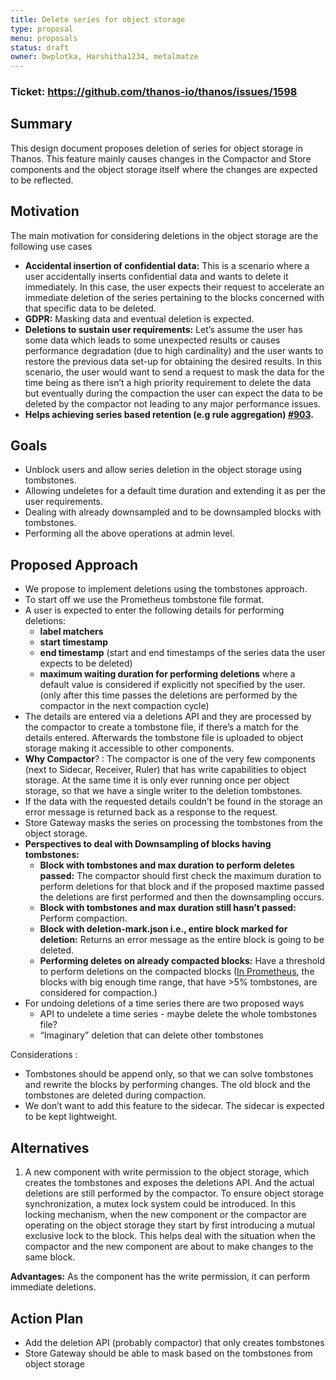 ```yaml
---
title: Delete series for object storage
type: proposal
menu: proposals
status: draft
owner: bwplotka, Harshitha1234, metalmatze
--- 
```


### Ticket: https://github.com/thanos-io/thanos/issues/1598
## Summary

This design document proposes deletion of series for object storage in Thanos. This feature mainly causes changes in the Compactor and Store components and the object storage itself where the changes are expected to be reflected.

## Motivation

The main motivation for considering deletions in the object storage are the following use cases

*   **Accidental insertion of confidential data:** This is a scenario where a user accidentally inserts confidential data and wants to delete it immediately. In this case, the user expects their request to accelerate an immediate deletion of the series pertaining to the blocks concerned with that specific data to be deleted.
*   **GDPR:** Masking data and eventual deletion is expected.
*   **Deletions to sustain user requirements:** Let’s assume the user has some data which leads to some unexpected results or causes performance degradation (due to high cardinality) and the user wants to restore the previous data set-up for obtaining the desired results. In this scenario, the user would want to send a request to mask the data for the time being as there isn’t a high priority requirement to delete the data but eventually during the compaction the user can expect the data to be deleted by the compactor not leading to any major performance issues.
*   **Helps achieving series based retention (e.g rule aggregation) [#903](https://github.com/thanos-io/thanos/issues/903).**

## Goals

*   Unblock users and allow series deletion in the object storage using tombstones.
*   Allowing undeletes for a default time duration and extending it as per the user requirements.
*   Dealing with already downsampled and to be downsampled blocks with tombstones.
*   Performing all the above operations at admin level.

## Proposed Approach

*   We propose to implement deletions using the tombstones approach.
*   To start off we use the Prometheus tombstone file format.
*   A user is expected to enter the following details for performing deletions:
    *   **label matchers**
    *   **start timestamp**
    *   **end timestamp** (start and end timestamps of the series data the user expects to be deleted)
    *   **maximum waiting duration for performing deletions** where a default value is considered if explicitly not specified by the user. (only after this time passes the deletions are performed by the compactor in the next compaction cycle)
*   The details are entered via a deletions API and they are processed by the compactor to create a tombstone file, if there’s a match for the details entered. Afterwards the tombstone file is uploaded to object storage making it accessible to other components.
*   **Why Compactor**? : The compactor is one of the very few components (next to Sidecar, Receiver, Ruler) that has write capabilities to object storage. At the same time it is only ever running once per object storage, so that we have a single writer to the deletion tombstones.
*   If the data with the requested details couldn’t be found in the storage an error message is returned back as a response to the request.
*   Store Gateway masks the series on processing the tombstones from the object storage.
*   **Perspectives to deal with Downsampling of blocks having tombstones:**
    *   **Block with tombstones and max duration to perform deletes passed:** The compactor should first check the maximum duration to perform deletions for that block and if the proposed maxtime passed the deletions are first performed and then the downsampling occurs.
    *   **Block with tombstones and max duration still hasn’t passed:** Perform compaction.
    *   **Block with deletion-mark.json i.e., entire block marked for deletion:** Returns an error message as the entire block is going to be deleted.
    *   **Performing deletes on already compacted blocks:** Have a threshold to perform deletions on the compacted blocks ([In Prometheus](https://github.com/prometheus/prometheus/blob/f0a439bfc5d1f49cec113ee9202993be4b002b1b/tsdb/compact.go#L213), the blocks with big enough time range, that have >5% tombstones, are considered for compaction.)
*   For undoing deletions of a time series there are two proposed ways
    *   API to undelete a time series - maybe delete the whole tombstones file?
    *   “Imaginary” deletion that can delete other tombstones 

Considerations :

*   Tombstones should be append only, so that we can solve tombstones and rewrite the blocks by performing changes. The old block and the tombstones are deleted during compaction.
*   We don’t want to add this feature to the sidecar. The sidecar is expected to be kept lightweight.

## Alternatives

1. A new component with write permission to the object storage, which creates the tombstones and exposes the deletions API. And the actual deletions are still performed by the compactor. To ensure object storage synchronization, a mutex lock system could be introduced. In this locking mechanism, when the new component or the compactor are operating on the object storage they start by first introducing a mutual exclusive lock to the block. This helps deal with the situation when the compactor and the new component are about to make changes to the same block.

**Advantages:** As the component has the write permission, it can perform immediate deletions.

## Action Plan

*   Add the deletion API (probably compactor) that only creates tombstones
*   Store Gateway should be able to mask based on the tombstones from object storage
